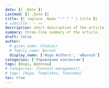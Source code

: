 ```yaml
---
date: {{ .Date }}
Lastmod: {{ .Date }}
title: {{ replace .Name "-" " " | title }}
# subtitle: '— «»'
description: short description of the article
summary: three-line summary of the article.
draft: false
author:
  # given_name: Vladimir
  # family_name: Buresh
  display_name: ['Hugo Authors', 'wBuresh']
categories: ['Управление контентом']
tags: [Hugo, Шаблоны]
# categories: [Сontent-management]
# tags: [Hugo, Templates, Taxonomy]
toc: true
---
```


<!-- {linenos=table,hl_lines=[1,"4-5"],linenostart=6010} -->
